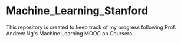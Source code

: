 # Machine_Learning_Stanford
This repository is created to keep track of my progress following Prof. Andrew Ng's Machine Learning MOOC on Coursera. 
